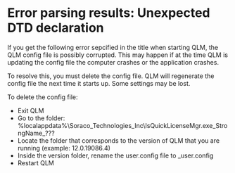 # Error parsing results: Unexpected DTD declaration

If you get the following error sepcified in the title when starting QLM, the QLM config file is possibly corrupted. This may happen if at the time QLM is updating the config file the computer crashes or the application crashes.

To resolve this, you must delete the config file. QLM will regenerate the config file the next time it starts up. Some settings may be lost.

To delete the config file:

* Exit QLM
* Go to the folder: %localappdata%\Soraco\_Technologies\_Inc\IsQuickLicenseMgr.exe\_StrongName\_???
* Locate the folder that corresponds to the version of QLM that you are running (example: 12.0.19086.4)
* Inside the version folder, rename the user.config file to \_user.config
* Restart QLM
